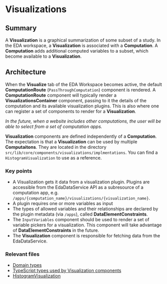# Visualizations

## Summary

A **Visualization** is a graphical summarization of some subset of a study. In the EDA workspace, a **Visualization** is associated with a **Computation**. A **Computation** adds additional computed variables to a subset, which become available to a **Visualization**.

## Architecture

When the **Visualize** tab of the EDA Workspace becomes active, the default **ComputationRoute** (`PassThroughComputation`) component is rendered. A **ComputationRoute** component will typically render a **VisualizationsContainer** component, passing to it the details of the computation and its available visualization plugins. This is also where one can register a set of components to render for a **Visualization**.

_In the future, when a website includes other computations, the user will be able to select from a set of computation apps._

**Visualization** components are defined independently of a **Computation**. The expectation is that a **Visualization** can be used by multiple **Computaitons**. They are located in the directory `src/lib/core/components/visualizations/implmentations`. You can find a `HistogramVisualization` to use as a reference.

### Key points

- A Visualization gets it data from a visualization plugin. Plugins are accessible from the EdaDataService API as a subresource of a computation app, e.g. `/apps/{computation_name}/visualizations/{visualization_name}`.
- A plugin requires one or more variables as input
- The types of allowed variables and their relationships are declared by the plugin metadata (via `/apps`), called **DataElementConstraints**.
- The `InputVariables` component should be used to render a set of variable pickers for a visualization. This component will take advantage of **DataElementConstraints** in the future.
- The **Visualization** component is responsible for fetching data from the EdaDataService.

### Relevant files

- [Domain types](../src/lib/core/types/visualization.ts)
- [TypeScript types used by Visualization components](../src/lib/core/components/visualizations/VisualizationTypes.ts)
- [HistogramVisualization](../src/lib/core/components/visualizations/implementations/HistogramVisualization.tsx)
